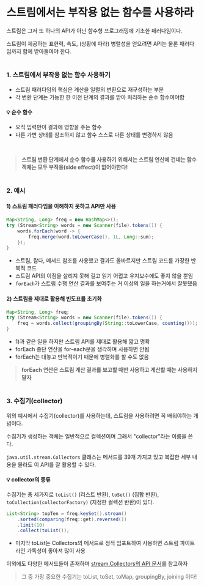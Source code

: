 # 스트림에서는 부작용 없는 함수를 사용하라

스트림은 그저 또 하나의 API가 아닌 함수형 프로그래밍에 기초한 패러다임이다.

스트림이 제공하는 표현력, 속도, (상황에 따라) 병렬성을 얻으려면 API는 물론 패러다임까지 함께 받아들여야 한다.


#
### 1. 스트림에서 부작용 없는 함수 사용하기
- 스트림 패러다임의 핵심은 계산을 일렬의 변환으로 재구성하는 부분
- 각 변환 단계는 가능한 한 이전 단계의 결과를 받아 처리하는 순수 함수여야함

#### 💡 순수 함수
- 오직 입력만이 결과에 영향을 주는 함수
- 다른 가변 상태를 참조하지 않고 함수 스스로 다른 상태를 변경하지 않음


<br>

> __스트림 변환 단계에서 순수 함수를 사용하기 위해서는 스트림 연산에 건네는 함수 객체는 모두 부작용(side effect)이 없어야한다!__


#
### 2. 예시

#### 1) 스트림 패러다임을 이해하지 못하고 API만 사용

```java
Map<String, Long> freq = new HashMap<>();
try (Stream<String> words = new Scanner(file).tokens()) {
    words.forEach(word -> {
        freq.merge(word.toLowerCase(), 1L, Long::sum);
    });
}
```
- 스트림, 람다, 메서드 참조를 사용했고 결과도 올바르지만 스트림 코드를 가장한 반복적 코드
- 스트림 API의 이점을 살리지 못해 길고 읽기 어렵고 유지보수에도 좋지 않을 뿐임
- `forEach`가 스트림 수행 연산 결과를 보여주는 거 이상의 일을 하는거에서 잘못됐음

#### 2) 스트림을 제대로 활용해 빈도표를 초기화

```java
Map<String, Long> freq;
try (Stream<String> words = new Scanner(file).tokens()) {
    freq = words.collect(groupingBy(String::toLowerCase, counting()));
}
```
- 1)과 같은 일을 하지만 스트림 API를 제대로 활용해 짧고 명확
- forEach 종단 연산을 for-each문을 생각하며 사용하면 안됨
- forEach는 대놓고 반복적이기 때문에 병렬화를 할 수도 없음

> __forEach 연산은 스트림 계산 결과를 보고할 때만 사용하고 계산할 때는 사용하지 말자__


#
### 3. 수집기(collector)

위의 예시에서 수집기(collector)를 사용하는데, 스트림을 사용하려면 꼭 배워야하는 개념이다.

수집기가 생성하는 객체는 일반적으로 컬렉션이며 그래서 "collector"라는 이름을 쓴다.

`java.util.stream.Collectors` 클래스는 메서드를 39개 가지고 있고 복잡한 세부 내용을 몰라도 이 API를 잘 활용할 수 있다.

#### 💡 collector의 종류

수집기는 총 세가지로 `toList()` (리스트 반환), `toSet()` (집합 반환), `toCollection(collectorFactory)` (지정한 컬렉션 반환)이 있다.

```java
List<String> topTen = freq.keySet().stream()
    .sorted(comparing(freq::get).reversed())
    .limit(10)
    .collect(toList());
```

- 마지막 toList는 Collectors의 메서드로 정적 임포트하여 사용하면 스트림 파이트라인 가독성이 좋아져 많이 사용

이외에도 다양한 메서드들이 존재하며 [stream.Collectors의 API 문서](https://docs.oracle.com/javase/10/docs/api/java/util/stream/Collectors.html)를 참고하자
> 그 중 가장 중요한 수집기는 toList, toSet, toMap, groupingBy, joining 이다!


